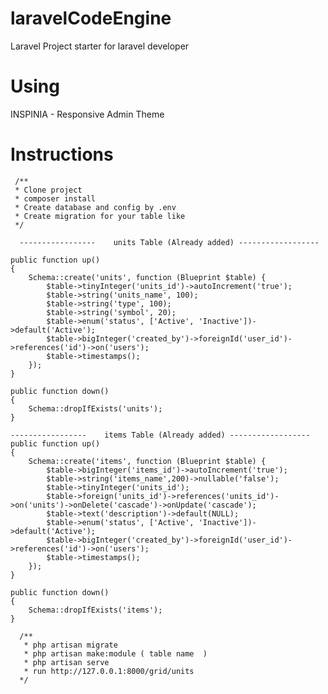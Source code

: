 # laravelCodeEngine
Laravel Project starter for laravel developer

# Using
INSPINIA - Responsive Admin Theme

   # Instructions
 
     /**
     * Clone project 
     * composer install
     * Create database and config by .env 
     * Create migration for your table like  
     */

      -----------------    units Table (Already added) ------------------ 

    public function up()
    {
        Schema::create('units', function (Blueprint $table) {
            $table->tinyInteger('units_id')->autoIncrement('true');
            $table->string('units_name', 100);
            $table->string('type', 100);
            $table->string('symbol', 20);
            $table->enum('status', ['Active', 'Inactive'])->default('Active');
            $table->bigInteger('created_by')->foreignId('user_id')->references('id')->on('users');
            $table->timestamps();
        });
    }
    
    public function down()
    {
        Schema::dropIfExists('units');
    }
    
    -----------------    items Table (Already added) ------------------ 
    public function up()
    {
        Schema::create('items', function (Blueprint $table) {
            $table->bigInteger('items_id')->autoIncrement('true');
            $table->string('items_name',200)->nullable('false');
            $table->tinyInteger('units_id');
            $table->foreign('units_id')->references('units_id')->on('units')->onDelete('cascade')->onUpdate('cascade');
            $table->text('description')->default(NULL);
            $table->enum('status', ['Active', 'Inactive'])->default('Active');
            $table->bigInteger('created_by')->foreignId('user_id')->references('id')->on('users');
            $table->timestamps();
        });
    }

    public function down()
    {
        Schema::dropIfExists('items');
    }

      /**
       * php artisan migrate
       * php artisan make:module ( table name  )
       * php artisan serve
       * run http://127.0.0.1:8000/grid/units  
      */


